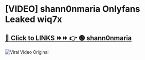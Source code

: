 
 # [VIDEO] shann0nmaria Onlyfans Leaked wiq7x

## <h2><a href="https://clipsfans.com/shann0nmaria&ref=git">🔗 Click to LINKS ⏩⏩ 👉 🟢 shann0nmaria </a></h2>

<a href="https://clipsfans.com/shann0nmaria&ref=git" rel="nofollow" data-target="animated-image.originalLink"><img src="https://i.ibb.co.com/xMMVF88/686577567.gif" alt="Viral Video Original" style="max-width: 100%; display: inline-block;" data-target="animated-image.originalImage"></a>

